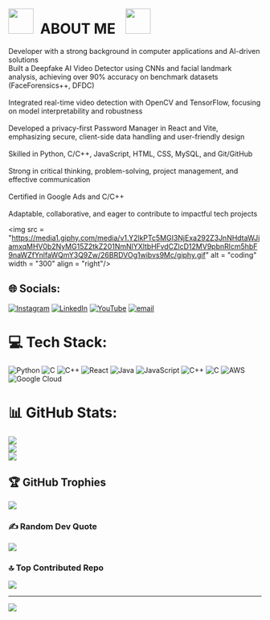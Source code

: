 # <img src="https://user-images.githubusercontent.com/74038190/213844263-a8897a51-32f4-4b3b-b5c2-e1528b89f6f3.png" width="50px" /> &nbsp;ABOUT ME &nbsp; <img src="https://user-images.githubusercontent.com/74038190/213844263-a8897a51-32f4-4b3b-b5c2-e1528b89f6f3.png" width="50px" />
Developer with a strong background in computer applications and AI-driven solutions<br>Built a Deepfake AI Video Detector using CNNs and facial landmark analysis, achieving over 90% accuracy on benchmark datasets (FaceForensics++, DFDC)<br><br>Integrated real-time video detection with OpenCV and TensorFlow, focusing on model interpretability and robustness<br><br>Developed a privacy-first Password Manager in React and Vite, emphasizing secure, client-side data handling and user-friendly design<br><br>Skilled in Python, C/C++, JavaScript, HTML, CSS, MySQL, and Git/GitHub<br><br>Strong in critical thinking, problem-solving, project management, and effective communication<br><br>Certified in Google Ads and C/C++<br><br>Adaptable, collaborative, and eager to contribute to impactful tech projects<br>

<img src = "https://media1.giphy.com/media/v1.Y2lkPTc5MGI3NjExa292Z3JnNHdtaWJiamxqMHV0b2NyMG15Z2tkZ201NmNlYXltbHFvdCZlcD12MV9pbnRlcm5hbF9naWZfYnlfaWQmY3Q9Zw/26BRDVOg1wibvs9Mc/giphy.gif" alt = "coding" width = "300"  align = "right"/>

## 🌐 Socials:
[![Instagram](https://img.shields.io/badge/Instagram-%23E4405F.svg?logo=Instagram&logoColor=white)](https://instagram.com/pradhumnharne._) [![LinkedIn](https://img.shields.io/badge/LinkedIn-%230077B5.svg?logo=linkedin&logoColor=white)](https://linkedin.com/in/https://www.linkedin.com/in/pradhumn-harne-66259b305?utm_source=share&utm_campaign=share_via&utm_content=profile&utm_medium=android_app) [![YouTube](https://img.shields.io/badge/YouTube-%23FF0000.svg?logo=YouTube&logoColor=white)](https://youtube.com/@https://youtube.com/@pradhumnharne3109?si=HrZGWJNKiXlPeIVv) [![email](https://img.shields.io/badge/Email-D14836?logo=gmail&logoColor=white)](mailto:pradhumnharne27@gmail.com) 

# 💻 Tech Stack:
![Python](https://img.shields.io/badge/python-3670A0?style=for-the-badge&logo=python&logoColor=ffdd54) ![C](https://img.shields.io/badge/c-%2300599C.svg?style=for-the-badge&logo=c&logoColor=white) ![C++](https://img.shields.io/badge/c++-%2300599C.svg?style=for-the-badge&logo=c%2B%2B&logoColor=white) ![React](https://img.shields.io/badge/react-%2320232a.svg?style=for-the-badge&logo=react&logoColor=%2361DAFB) ![Java](https://img.shields.io/badge/java-%23ED8B00.svg?style=for-the-badge&logo=openjdk&logoColor=white) ![JavaScript](https://img.shields.io/badge/javascript-%23323330.svg?style=for-the-badge&logo=javascript&logoColor=%23F7DF1E) ![C++](https://img.shields.io/badge/c++-%2300599C.svg?style=for-the-badge&logo=c%2B%2B&logoColor=white) ![C](https://img.shields.io/badge/c-%2300599C.svg?style=for-the-badge&logo=c&logoColor=white) ![AWS](https://img.shields.io/badge/AWS-%23FF9900.svg?style=for-the-badge&logo=amazon-aws&logoColor=white) ![Google Cloud](https://img.shields.io/badge/GoogleCloud-%234285F4.svg?style=for-the-badge&logo=google-cloud&logoColor=white)
# 📊 GitHub Stats:
![](https://github-readme-stats.vercel.app/api?username=Pradhumnharne&theme=darcula&hide_border=false&include_all_commits=false&count_private=false)<br/>
![](https://nirzak-streak-stats.vercel.app/?user=Pradhumnharne&theme=darcula&hide_border=false)<br/>
![](https://github-readme-stats.vercel.app/api/top-langs/?username=Pradhumnharne&theme=darcula&hide_border=false&include_all_commits=false&count_private=false&layout=compact)

## 🏆 GitHub Trophies
![](https://github-profile-trophy.vercel.app/?username=Pradhumnharne&theme=dracula&no-frame=false&no-bg=false&margin-w=4)

### ✍️ Random Dev Quote
![](https://quotes-github-readme.vercel.app/api?type=horizontal&theme=radical)

### 🔝 Top Contributed Repo
![](https://github-contributor-stats.vercel.app/api?username=Pradhumnharne&limit=5&theme=dark&combine_all_yearly_contributions=true)

---
[![](https://visitcount.itsvg.in/api?id=Pradhumnharne&icon=0&color=0)](https://visitcount.itsvg.in)

<!-- Proudly created with GPRM ( https://gprm.itsvg.in ) -->

